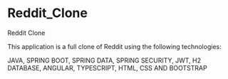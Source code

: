 # Reddit_Clone
Reddit Clone

This application is a full clone of Reddit using the following technologies:


JAVA,
SPRING BOOT,
SPRING DATA,
SPRING SECURITY,
JWT,
H2 DATABASE,
ANGULAR,
TYPESCRIPT,
HTML,
CSS AND
BOOTSTRAP
